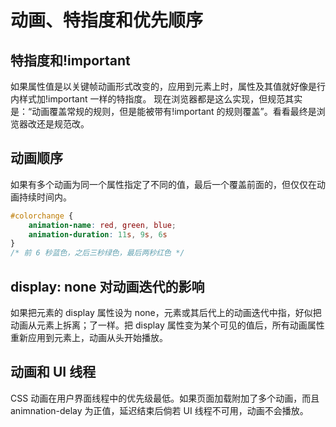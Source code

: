 # 动画、特指度和优先顺序

## 特指度和!important

如果属性值是以关键帧动画形式改变的，应用到元素上时，属性及其值就好像是行内样式加!important 一样的特指度。
现在浏览器都是这么实现，但规范其实是：“动画覆盖常规的规则，但是能被带有!important 的规则覆盖”。看看最终是浏览器改还是规范改。

## 动画顺序

如果有多个动画为同一个属性指定了不同的值，最后一个覆盖前面的，但仅仅在动画持续时间内。

```CSS
#colorchange {
    animation-name: red, green, blue;
    animation-duration: 11s, 9s, 6s
}
/* 前 6 秒蓝色，之后三秒绿色，最后两秒红色 */
```

## display: none 对动画迭代的影响

如果把元素的 display 属性设为 none，元素或其后代上的动画迭代中指，好似把动画从元素上拆离；了一样。把 display 属性变为某个可见的值后，所有动画属性重新应用到元素上，动画从头开始播放。

## 动画和 UI 线程

CSS 动画在用户界面线程中的优先级最低。如果页面加载附加了多个动画，而且 animnation-delay 为正值，延迟结束后倘若 UI 线程不可用，动画不会播放。
